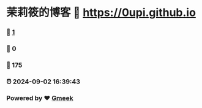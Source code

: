 # 茉莉筱的博客 :link: https://0upi.github.io 
### :page_facing_up: [1](https://0upi.github.io/tag.html) 
### :speech_balloon: 0 
### :hibiscus: 175 
### :alarm_clock: 2024-09-02 16:39:43 
### Powered by :heart: [Gmeek](https://github.com/Meekdai/Gmeek)
